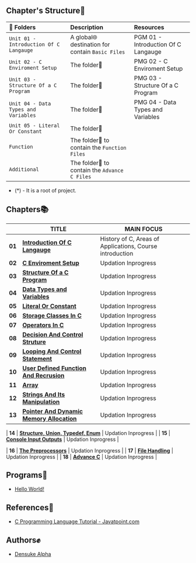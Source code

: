 ## Chapter's Structure🧩

| 📂 Folders     | Description | Resources |
| :------------- | :---------- | :---------- |
| `Unit 01 - Introduction Of C Langauge`|  A global🌐 destination for contain `Basic Files` | PGM 01 - Introduction Of C Langauge |
| `Unit 02 - C Enviroment Setup`   |  The folder📂 | PMG 02 - C Enviroment Setup |
| `Unit 03 - Structure Of a C Program`  |  The folder📂| PMG 03 - Structure Of a C Program |
| `Unit 04 - Data Types and Variables`|  The folder📂 | PMG 04 - Data Types and Variables |
| `Unit 05 - Literal Or Constant`  |  The folder📂|
| `Function`  |  The folder📂 to contain the `Function Files`  |
| `Additional`  |  The folder📂 to contain the `Advance C Files` |

* (*) - It is a root of project.

## Chapters📚
|        | TITLE                                                                                                                                                                                | MAIN FOCUS                                                                                |
| ------ | ------------------------------------------------------------------------------------------------------------------------------------------------------------------------------------ | ----------------------------------------------------------------------------------------- |
| **01**  | **[Introduction Of C Langauge](https://github.com/federico-busato/Modern-CPP-Programming/blob/master/01.Introduction.pdf)**                                                                        | History of C, Areas of Applications, Course introduction                              |
| **02**  | **[C Enviroment Setup](https://github.com/federico-busato/Modern-CPP-Programming/blob/master/01.Introduction.pdf)**                                                                        | Updation Inprogress                             |
| **03**  | **[Structure Of a C Program](https://github.com/federico-busato/Modern-CPP-Programming/blob/master/01.Introduction.pdf)**                                                                        | Updation Inprogress                             |
| **04**  | **[Data Types and Variables](https://github.com/federico-busato/Modern-CPP-Programming/blob/master/01.Introduction.pdf)**                                                                        | Updation Inprogress                             |
| **05**  | **[Literal Or Constant](https://github.com/federico-busato/Modern-CPP-Programming/blob/master/01.Introduction.pdf)**                                                                        | Updation Inprogress                             |
| **06**  | **[Storage Classes In C](https://github.com/federico-busato/Modern-CPP-Programming/blob/master/01.Introduction.pdf)**                                                                        | Updation Inprogress                             |
| **07**  | **[Operators In C](https://github.com/federico-busato/Modern-CPP-Programming/blob/master/01.Introduction.pdf)**                                                                        | Updation Inprogress                             |
| **08**  | **[Decision And Control Struture](https://github.com/federico-busato/Modern-CPP-Programming/blob/master/01.Introduction.pdf)**                                                                        | Updation Inprogress                             |
| **09**  | **[Looping And Control Statement](https://github.com/federico-busato/Modern-CPP-Programming/blob/master/01.Introduction.pdf)**                                                                        | Updation Inprogress                             |
| **10**  | **[User Defined Function And Recrusion](https://github.com/federico-busato/Modern-CPP-Programming/blob/master/01.Introduction.pdf)**                                                                        | Updation Inprogress                             |
| **11**  | **[Array](https://github.com/federico-busato/Modern-CPP-Programming/blob/master/01.Introduction.pdf)**                                                                        | Updation Inprogress                             |
| **12**  | **[Strings And Its Manipulation](https://github.com/federico-busato/Modern-CPP-Programming/blob/master/01.Introduction.pdf)**                                                                        | Updation Inprogress                             |
| **13**  | **[Pointer And Dynamic Memory Allocation](https://github.com/federico-busato/Modern-CPP-Programming/blob/master/01.Introduction.pdf)**                                                                        | Updation Inprogress                             |

| **14**  | **[Structure, Union, Typedef, Enum](https://github.com/federico-busato/Modern-CPP-Programming/blob/master/01.Introduction.pdf)**                                                                        | Updation Inprogress                             |
| **15**  | **[Console Input Outputs](https://github.com/federico-busato/Modern-CPP-Programming/blob/master/01.Introduction.pdf)**                                                                        | Updation Inprogress                             |

| **16**  | **[The Preprocessors](https://github.com/federico-busato/Modern-CPP-Programming/blob/master/01.Introduction.pdf)**                                                                        | Updation Inprogress                             |
| **17**  | **[File Handling](https://github.com/federico-busato/Modern-CPP-Programming/blob/master/01.Introduction.pdf)**                                                                        | Updation Inprogress                             |
| **18**  | **[Advance C](https://github.com/federico-busato/Modern-CPP-Programming/blob/master/01.Introduction.pdf)**                                                                        | Updation Inprogress                             |

## Programs📓

- [Hello World!](https://github.com/#/beginners-C-program-examples/blob/master/HelloWorld.c)

## References🧾 
- [C Programming Language Tutorial - Javatpoint.com](https://www.javatpoint.com/c-programming-language-tutorial)

## Authors✊
- [ Densuke Alpha ](https://www.github.com/kitretsusaisama )
